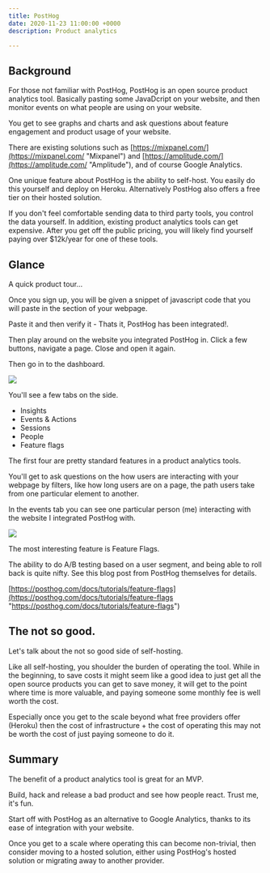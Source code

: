 ```yaml
---
title: PostHog
date: 2020-11-23 11:00:00 +0000
description: Product analytics

---
```

## Background

For those not familiar with PostHog, PostHog is an open source product analytics tool. Basically pasting some JavaDcript on your website, and then monitor events on what people are using on your website.

You get to see graphs and charts and ask questions about feature engagement and product usage of your website.

There are existing solutions such as [https://mixpanel.com/](https://mixpanel.com/ "Mixpanel") and [https://amplitude.com/](https://amplitude.com/ "Amplitude"), and of course Google Analytics.

One unique feature about PostHog is the ability to self-host. You easily do this yourself and deploy on Heroku. Alternatively PostHog also offers a free tier on their hosted solution.

If you don't feel comfortable sending data to third party tools, you control the data yourself. In addition, existing product analytics tools can get expensive. After you get off the public pricing, you will likely find yourself paying over $12k/year for one of these tools.

## Glance

A quick product tour...

Once you sign up, you will be given a snippet of javascript code that you will paste in the <head> section of your webpage.

Paste it and then verify it - Thats it, PostHog has been integrated!.

Then play around on the website you integrated PostHog in. Click a few buttons, navigate a page. Close and open it again.

Then go in to the dashboard. 

![](/uploads/dashboard.png)

You'll see a few tabs on the side.

* Insights
* Events & Actions
* Sessions
* People
* Feature flags

The first four are pretty standard features in a product analytics tools. 

You'll get to ask questions on the how users are interacting with your webpage by filters, like how long users are on a page, the path users take from one particular element to another.

In the events tab you can see one particular person (me) interacting with the website I integrated PostHog with.

![](/uploads/posthog.png) 

The most interesting feature is Feature Flags.

The ability to do A/B testing based on a user segment, and being able to roll back is quite nifty. See this blog post from PostHog themselves for details.

[https://posthog.com/docs/tutorials/feature-flags](https://posthog.com/docs/tutorials/feature-flags "https://posthog.com/docs/tutorials/feature-flags")

## The not so good.

Let's talk about the not so good side of self-hosting. 

Like all self-hosting, you shoulder the burden of operating the tool. While in the beginning, to save costs it might seem like a good idea to just get all the open source products you can get to save money, it will get to the point where time is more valuable, and paying someone some monthly fee is well worth the cost.

Especially once you get to the scale beyond what free providers offer (Heroku) then the cost of infrastructure + the cost of operating this may not be worth the cost of just paying someone to do it.

## Summary

The benefit of a product analytics tool is great for an MVP. 

Build, hack and release a bad product and see how people react. Trust me, it's fun.

Start off with PostHog as an alternative to Google Analytics, thanks to its ease of integration with your website.

Once you get to a scale where operating this can become non-trivial, then consider moving to a hosted solution, either using PostHog's hosted solution or migrating away to another provider.